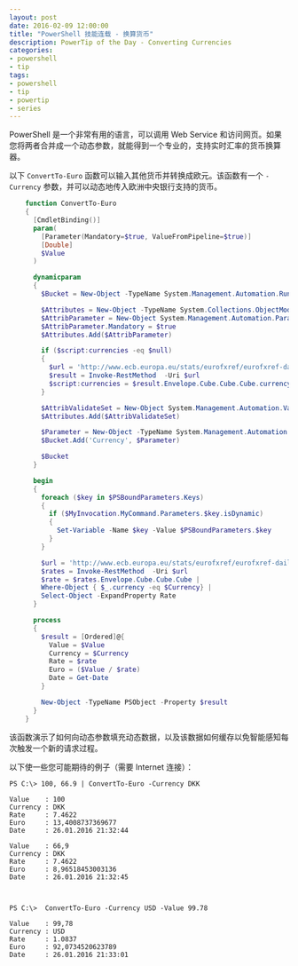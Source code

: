 ```yaml
---
layout: post
date: 2016-02-09 12:00:00
title: "PowerShell 技能连载 - 换算货币"
description: PowerTip of the Day - Converting Currencies
categories:
- powershell
- tip
tags:
- powershell
- tip
- powertip
- series
---
```

PowerShell 是一个非常有用的语言，可以调用 Web Service 和访问网页。如果您将两者合并成一个动态参数，就能得到一个专业的，支持实时汇率的货币换算器。

以下 `ConvertTo-Euro` 函数可以输入其他货币并转换成欧元。该函数有一个 `-Currency` 参数，并可以动态地传入欧洲中央银行支持的货币。

```powershell
    function ConvertTo-Euro
    {
      [CmdletBinding()]
      param(
        [Parameter(Mandatory=$true, ValueFromPipeline=$true)]
        [Double]
        $Value
      )

      dynamicparam
      {
        $Bucket = New-Object -TypeName System.Management.Automation.RuntimeDefinedParameterDictionary

        $Attributes = New-Object -TypeName System.Collections.ObjectModel.Collection[System.Attribute]
        $AttribParameter = New-Object System.Management.Automation.ParameterAttribute
        $AttribParameter.Mandatory = $true
        $Attributes.Add($AttribParameter)

        if ($script:currencies -eq $null)
        {
          $url = 'http://www.ecb.europa.eu/stats/eurofxref/eurofxref-daily.xml'
          $result = Invoke-RestMethod  -Uri $url
          $script:currencies = $result.Envelope.Cube.Cube.Cube.currency
        }

        $AttribValidateSet = New-Object System.Management.Automation.ValidateSetAttribute($script:currencies)
        $Attributes.Add($AttribValidateSet)

        $Parameter = New-Object -TypeName System.Management.Automation.RuntimeDefinedParameter('Currency',[String], $Attributes)
        $Bucket.Add('Currency', $Parameter)

        $Bucket
      }

      begin
      {
        foreach ($key in $PSBoundParameters.Keys)
        {
          if ($MyInvocation.MyCommand.Parameters.$key.isDynamic)
          {
            Set-Variable -Name $key -Value $PSBoundParameters.$key
          }
        }

        $url = 'http://www.ecb.europa.eu/stats/eurofxref/eurofxref-daily.xml'
        $rates = Invoke-RestMethod  -Uri $url
        $rate = $rates.Envelope.Cube.Cube.Cube |
        Where-Object { $_.currency -eq $Currency} |
        Select-Object -ExpandProperty Rate
      }

      process
      {
        $result = [Ordered]@{
          Value = $Value
          Currency = $Currency
          Rate = $rate
          Euro = ($Value / $rate)
          Date = Get-Date
        }

        New-Object -TypeName PSObject -Property $result
      }
    }
```

该函数演示了如何向动态参数填充动态数据，以及该数据如何缓存以免智能感知每次触发一个新的请求过程。


以下使一些您可能期待的例子（需要 Internet 连接）：

    PS C:\> 100, 66.9 | ConvertTo-Euro -Currency DKK

    Value    : 100
    Currency : DKK
    Rate     : 7.4622
    Euro     : 13,4008737369677
    Date     : 26.01.2016 21:32:44

    Value    : 66,9
    Currency : DKK
    Rate     : 7.4622
    Euro     : 8,96518453003136
    Date     : 26.01.2016 21:32:45



    PS C:\>  ConvertTo-Euro -Currency USD -Value 99.78

    Value    : 99,78
    Currency : USD
    Rate     : 1.0837
    Euro     : 92,0734520623789
    Date     : 26.01.2016 21:33:01

<!--本文国际来源：[Converting Currencies](http://community.idera.com/powershell/powertips/b/tips/posts/converting-currencies)-->
